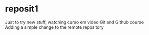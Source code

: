 # reposit1
 Just to try new stuff, watching curso em video Git and Github course
 Adding a simple change to the remote repository
